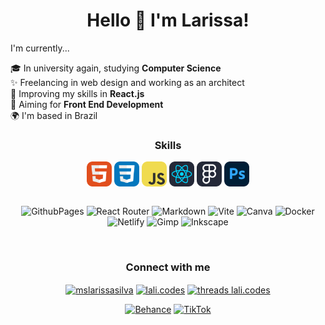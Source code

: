 
<h1 align="center">Hello 👋 I'm Larissa!</h1>

<div align="left">
<p>I'm currently...</p>
🎓  In university again, studying <b>Computer Science</b><br>
✨  Freelancing in web design and working as an architect<br>
🧠  Improving my skills in <b>React.js</b><br>
🚀  Aiming for <b>Front End Development</b><br>
🌍  I'm based in Brazil
</div>
  
<h3 align="center">Skills</h3> 
<div align="center" style="display: inline_block" >
  <img align="center" alt="html" height="40"   src="https://github.com/tandpfun/skill-icons/raw/main/icons/HTML.svg">
  <img align="center" alt="css" height="40" src="https://github.com/tandpfun/skill-icons/raw/main/icons/CSS.svg">
  <img align="center" alt="javascript" height="40" src="https://github.com/tandpfun/skill-icons/raw/main/icons/JavaScript.svg">
  <img align="center" alt="react" height="40" src="https://github.com/tandpfun/skill-icons/raw/main/icons/React-Dark.svg">
  <img align="center" alt="figma" height="40" src="https://github.com/tandpfun/skill-icons/raw/main/icons/Figma-Dark.svg">
  <img align="center" alt="ps" height="40" src="https://github.com/tandpfun/skill-icons/raw/main/icons/Photoshop.svg">
</div>
<br>
<div align="center">
  
![GithubPages](https://img.shields.io/badge/github%20pages-121013?style=flat&logo=github&logoColor=white) 
![React Router](https://img.shields.io/badge/React_Router-CA4245?style=flat&logo=react-router&logoColor=white) 
![Markdown](https://img.shields.io/badge/markdown-%23000000.svg?style=flat&logo=markdown&logoColor=white) 
![Vite](https://img.shields.io/badge/vite-%23646CFF.svg?style=flat&logo=vite&logoColor=white) 
![Canva](https://img.shields.io/badge/Canva-%2300C4CC.svg?style=flat&logo=Canva&logoColor=white) 
![Docker](https://img.shields.io/badge/docker-%230db7ed.svg?style=flat&logo=docker&logoColor=white) 
![Netlify](https://img.shields.io/badge/netlify-%23000000.svg?style=flat&logo=netlify&logoColor=#00C7B7) ![Gimp](https://img.shields.io/badge/Gimp-657D8B?style=flat&logo=gimp&logoColor=FFFFFF) 
![Inkscape](https://img.shields.io/badge/Inkscape-e0e0e0?style=flat&logo=inkscape&logoColor=080A13)
  </div>
<br> 
<h3 align="center">Connect with me</h3>
<p align="center">
<a href="https://linkedin.com/in/mslarissasilva" target="blank"><img align="center" src="https://raw.githubusercontent.com/rahuldkjain/github-profile-readme-generator/master/src/images/icons/Social/linked-in-alt.svg" alt="mslarissasilva" height="30" width="40" /></a>
<a href="https://instagram.com/lali.codes" target="blank"><img align="center" src="https://raw.githubusercontent.com/rahuldkjain/github-profile-readme-generator/master/src/images/icons/Social/instagram.svg" alt="lali.codes" height="30" width="40" /></a>
<a href="https://www.threads.net/@lali.codes" target="blank"><img align="center" src="https://raw.githubusercontent.com/danielcranney/readme-generator/main/public/icons/socials/threads.svg" alt="threads lali.codes" height="30" width="40" /><source media="(prefers-color-scheme: light)" srcset="https://raw.githubusercontent.com/danielcranney/readme-generator/main/public/icons/socials/threads-dark.svg" media="(prefers-color-scheme: dark)"/></a>
</p>
<div align="center">
  
 [![Behance](https://img.shields.io/badge/Behance-1769ff?logo=behance&logoColor=white)](https://behance.net/lasilvadev)
[![TikTok](https://img.shields.io/badge/TikTok-%23000000.svg?logo=TikTok&logoColor=white)](https://tiktok.com/@lasilvahere) 

</div>



